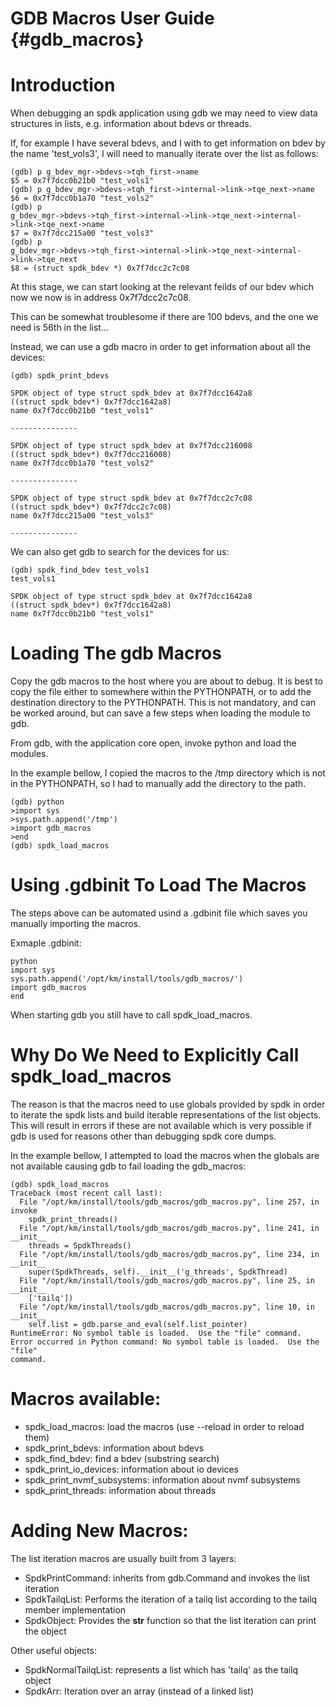 # GDB Macros User Guide {#gdb_macros}

# Introduction

When debugging an spdk application using gdb we may need to view data structures
in lists, e.g. information about bdevs or threads.

If, for example I have several bdevs, and I with to get information on bdev by
the name 'test_vols3', I will need to manually iterate over the list as follows:

~~~{.sh}
(gdb) p g_bdev_mgr->bdevs->tqh_first->name
$5 = 0x7f7dcc0b21b0 "test_vols1"
(gdb) p g_bdev_mgr->bdevs->tqh_first->internal->link->tqe_next->name
$6 = 0x7f7dcc0b1a70 "test_vols2"
(gdb) p
g_bdev_mgr->bdevs->tqh_first->internal->link->tqe_next->internal->link->tqe_next->name
$7 = 0x7f7dcc215a00 "test_vols3"
(gdb) p
g_bdev_mgr->bdevs->tqh_first->internal->link->tqe_next->internal->link->tqe_next
$8 = (struct spdk_bdev *) 0x7f7dcc2c7c08
~~~

At this stage, we can start looking at the relevant feilds of our bdev which now
we now is in address 0x7f7dcc2c7c08.

This can be somewhat troublesome if there are 100 bdevs, and the one we need is
56th in the list...

Instead, we can use a gdb macro in order to get information about all the
devices:

~~~{.sh}
(gdb) spdk_print_bdevs

SPDK object of type struct spdk_bdev at 0x7f7dcc1642a8
((struct spdk_bdev*) 0x7f7dcc1642a8)
name 0x7f7dcc0b21b0 "test_vols1"

---------------

SPDK object of type struct spdk_bdev at 0x7f7dcc216008
((struct spdk_bdev*) 0x7f7dcc216008)
name 0x7f7dcc0b1a70 "test_vols2"

---------------

SPDK object of type struct spdk_bdev at 0x7f7dcc2c7c08
((struct spdk_bdev*) 0x7f7dcc2c7c08)
name 0x7f7dcc215a00 "test_vols3"

---------------
~~~

We can also get gdb to search for the devices for us:

~~~{.sh}
(gdb) spdk_find_bdev test_vols1
test_vols1

SPDK object of type struct spdk_bdev at 0x7f7dcc1642a8
((struct spdk_bdev*) 0x7f7dcc1642a8)
name 0x7f7dcc0b21b0 "test_vols1"
~~~

# Loading The gdb Macros

Copy the gdb macros to the host where you are about to debug.
It is best to copy the file either to somewhere within the PYTHONPATH, or to add
the destination directory to the PYTHONPATH. This is not mandatory, and can be
worked around, but can save a few steps when loading the module to gdb.

From gdb, with the application core open, invoke python and load the modules.

In the example bellow, I copied the macros to the /tmp directory which is not in
the PYTHONPATH, so I had to manually add the directory to the path.

~~~{.sh}
(gdb) python
>import sys
>sys.path.append('/tmp')
>import gdb_macros
>end
(gdb) spdk_load_macros
~~~

# Using .gdbinit To Load The Macros

The steps above can be automated usind a .gdbinit file which saves you manually
importing the macros.

Exmaple .gdbinit:

~~~{.py}
python
import sys
sys.path.append('/opt/km/install/tools/gdb_macros/')
import gdb_macros
end
~~~

When starting gdb you still have to call spdk_load_macros.

# Why Do We Need to Explicitly Call spdk_load_macros

The reason is that the macros need to use globals provided by spdk in order to
iterate the spdk lists and build iterable representations of the list objects.
This will result in errors if these are not available which is very possible if
gdb is used for reasons other than debugging spdk core dumps.

In the example bellow, I attempted to load the macros when the globals are not
available causing gdb to fail loading the gdb_macros:

~~~{.sh}
(gdb) spdk_load_macros
Traceback (most recent call last):
  File "/opt/km/install/tools/gdb_macros/gdb_macros.py", line 257, in invoke
    spdk_print_threads()
  File "/opt/km/install/tools/gdb_macros/gdb_macros.py", line 241, in __init__
    threads = SpdkThreads()
  File "/opt/km/install/tools/gdb_macros/gdb_macros.py", line 234, in __init__
    super(SpdkThreads, self).__init__('g_threads', SpdkThread)
  File "/opt/km/install/tools/gdb_macros/gdb_macros.py", line 25, in __init__
    ['tailq'])
  File "/opt/km/install/tools/gdb_macros/gdb_macros.py", line 10, in __init__
    self.list = gdb.parse_and_eval(self.list_pointer)
RuntimeError: No symbol table is loaded.  Use the "file" command.
Error occurred in Python command: No symbol table is loaded.  Use the "file"
command.
~~~

# Macros available:

- spdk_load_macros: load the macros (use --reload in order to reload them)
- spdk_print_bdevs: information about bdevs
- spdk_find_bdev: find a bdev (substring search)
- spdk_print_io_devices: information about io devices
- spdk_print_nvmf_subsystems: information about nvmf subsystems
- spdk_print_threads: information about threads

# Adding New Macros:

The list iteration macros are usually built from 3 layers:

- SpdkPrintCommand: inherits from gdb.Command and invokes the list iteration
- SpdkTailqList: Performs the iteration of a tailq list according to the tailq
  member implementation
- SpdkObject: Provides the __str__ function so that the list iteration can print
  the object

Other useful objects:

- SpdkNormalTailqList: represents a list which has 'tailq' as the tailq object
- SpdkArr: Iteration over an array (instead of a linked list)
